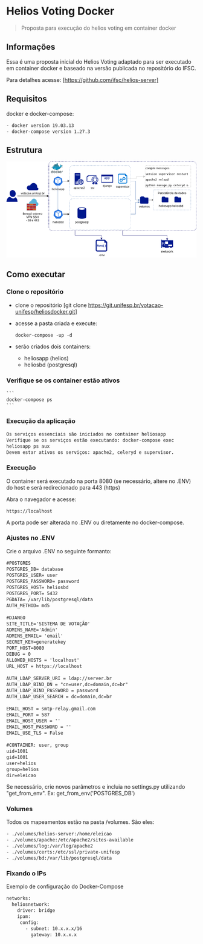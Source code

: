# Helios Voting Docker

> Proposta para execução do helios voting em container docker

## Informações

Essa é uma proposta inicial do Helios Voting adaptado para ser executado em container docker e baseado na versão publicada no repositório do IFSC.

Para detalhes acesse: [https://github.com/ifsc/helios-server]

## Requisitos

docker e docker-compose:

    - docker version 19.03.13
    - docker-compose version 1.27.3

## Estrutura
![](Estrutura_Helios.png)

## Como executar

### Clone o repositório

- clone o repositório [git clone https://git.unifesp.br/votacao-unifesp/heliosdocker.git]

- acesse a pasta criada e execute:

    ```
    docker-compose -up -d
    ```

- serão criados dois containers:
    - heliosapp (helios)
    - heliosbd (postgresql)

### Verifique se os container estão ativos

    ```
    docker-compose ps
    ```

### Execução da aplicação

```
Os serviços essenciais são iniciados no container heliosapp
Verifique se os serviços estão executando: docker-compose exec heliosapp ps aux
Devem estar ativos os serviços: apache2, celeryd e supervisor.
```

### Execução

O container será executado na porta 8080 (se necessário, altere no .ENV) do host e será redirecionado para 443 (https)

Abra o navegador e acesse:
```
https://localhost 
```
A porta pode ser alterada no .ENV ou diretamente no docker-compose.


### Ajustes no .ENV

Crie o arquivo .ENV no seguinte formanto:
```
#POSTGRES
POSTGRES_DB= database
POSTGRES_USER= user
POSTGRES_PASSWORD= password
POSTGRES_HOST= heliosbd
POSTGRES_PORT= 5432
PGDATA= /var/lib/postgresql/data
AUTH_METHOD= md5

#DJANGO
SITE_TITLE='SISTEMA DE VOTAÇÃO'
ADMINS_NAME='Admin'
ADMINS_EMAIL= 'email'
SECRET_KEY=generatekey
PORT_HOST=8080
DEBUG = 0
ALLOWED_HOSTS = 'localhost'
URL_HOST = https://localhost

AUTH_LDAP_SERVER_URI = ldap://server.br
AUTH_LDAP_BIND_DN = "cn=user,dc=domain,dc=br"
AUTH_LDAP_BIND_PASSWORD = password
AUTH_LDAP_USER_SEARCH = dc=domain,dc=br

EMAIL_HOST = smtp-relay.gmail.com
EMAIL_PORT = 587
EMAIL_HOST_USER = ''
EMAIL_HOST_PASSWORD = ''
EMAIL_USE_TLS = False

#CONTAINER: user, group
uid=1001
gid=1001
user=helios
group=helios
dir=eleicao
```
Se necessário, crie novos parâmetros e incluia no settings.py utilizando "get_from_env".
Ex: get_from_env('POSTGRES_DB')

### Volumes

Todos os mapeamentos estão na pasta /volumes.  São eles:

    - ./volumes/helios-server:/home/eleicao
    - ./volumes/apache:/etc/apache2/sites-available
    - ./volumes/log:/var/log/apache2
    - ./volumes/certs:/etc/ssl/private-unifesp
    - ./volumes/bd:/var/lib/postgresql/data    

### Fixando o IPs
Exemplo de configuração do Docker-Compose
```
networks:
  heliosnetwork:
    driver: bridge
    ipam:
     config:
       - subnet: 10.x.x.x/16
         gateway: 10.x.x.x
      
